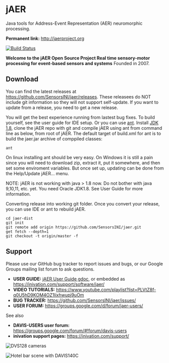 # jAER
Java tools for Address-Event Representation (AER) neuromorphic processing. 

**Permanent link:** http://jaerproject.org

[![Build Status](https://travis-ci.org/SensorsINI/jaer.svg?branch=master)](https://travis-ci.org/SensorsINI/jaer)

**Welcome to the jAER Open Source Project
Real time sensory-motor processing for event-based sensors and systems**
Founded in 2007.


## Download

You can find the latest releases at <https://github.com/SensorsINI/jaer/releases>. These releasees do NOT include git information so they will not support self-update. If you want to update from a release, you need to get a new release.

You will get the best experience running from lastest bug fixes. To build yourself, see the user guide for IDE setup. Or you can use [ant](https://ant.apache.org/manual/install.html). Install [JDK 1.8](https://www.oracle.com/java/technologies/javase/javase-jdk8-downloads.html), clone the jAER repo with git and compile jAER using ant from command line as below, from root of jAER. The default target of build.xml for ant is to build the jaer.jar archive of comppiled classes:

    ant

On linux installing ant should be very easy. On Windows it is still a pain since you will need to download zip, extract it, put it somewhere, and then set some enviroment variables. But once set up, updating can be done from the Help/Update jAER... menu.

NOTE: jAER is not working with java > 1.8 now. Do not bother with java 9,10,11, etc. yet.  You need Oracle JDK1.8. See User Guide for more information.

Converting release into working git folder. Once you convert your release, you can use IDE or ant to rebuild jAER.

    cd jaer-dist
    git init
    git remote add origin https://github.com/SensorsINI/jaer.git
    get fetch --depth=1
    git checkout -t origin/master -f

## Support

Please use our GitHub bug tracker to report issues and bugs, or our Google Groups mailing list forum to ask questions.

* **USER GUIDE:** [jAER User Guide gdoc]( https://docs.google.com/document/d/1fb7VA8tdoxuYqZfrPfT46_wiT1isQZwTHgX8O22dJ0Q/edit?usp=sharing), or embedded as https://inivation.com/support/software/jaer/
* **VIDEO TUTORIALS:** https://www.youtube.com/playlist?list=PLVtZ8f-q0U5hD9KOM4OZ1lixhwupj9uOm
* **BUG TRACKER:** https://github.com/SensorsINI/jaer/issues/
* **USER FORUM:** https://groups.google.com/d/forum/jaer-users/

See also
* **DAVIS-USERS user forum:** https://groups.google.com/forum/#!forum/davis-users
* **inivation support pages:** https://inivation.com/support/

![DVS128 cameras](/images/dvs128cameras.jpg)

![Hotel bar scene with DAVIS140C](/images/HotelBarDavis.png)

